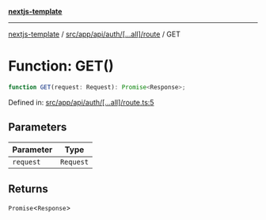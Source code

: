 [**nextjs-template**](README.md)

---

[nextjs-template](README.md) / [src/app/api/auth/\[...all\]/route](src.app.api.auth.%5B...all%5D.route.md) / GET

# Function: GET()

```ts
function GET(request: Request): Promise<Response>;
```

Defined in: [src/app/api/auth/\[...all\]/route.ts:5](https://github.com/mariolim96/Easy-Check-In/blob/e840a4393cceae48bed5204292fc61d73f9f5dbb/src/app/api/auth/[...all]/route.ts#L5)

## Parameters

| Parameter | Type      |
| --------- | --------- |
| `request` | `Request` |

## Returns

`Promise`\<`Response`\>
